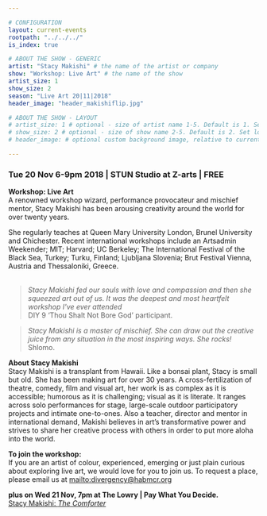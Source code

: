```yaml
---

# CONFIGURATION
layout: current-events
rootpath: "../../../"
is_index: true

# ABOUT THE SHOW - GENERIC
artist: "Stacy Makishi" # the name of the artist or company
show: "Workshop: Live Art" # the name of the show
artist_size: 1
show_size: 2
season: "Live Art 20|11|2018"
header_image: "header_makishiflip.jpg"

# ABOUT THE SHOW - LAYOUT
# artist_size: 1 # optional - size of artist name 1-5. Default is 1. Set longer names to lower values
# show_size: 2 # optional - size of show name 2-5. Default is 2. Set longer names to lower values
# header_image: # optional custom background image, relative to current page

---
```

### Tue 20 Nov 6-9pm 2018  | STUN Studio at Z-arts | FREE     
           
**Workshop: Live Art**    
A renowned workshop wizard, performance provocateur and mischief mentor, Stacy Makishi has been arousing creativity around the world for over twenty years.        

She regularly teaches at Queen Mary University London, Brunel University and Chichester. Recent international workshops include an Artsadmin Weekender; MIT; Harvard; UC Berkeley; The International Festival of the Black Sea, Turkey; Turku, Finland; Ljubljana Slovenia; Brut Festival Vienna, Austria and Thessaloniki, Greece.       
​
>*Stacy Makishi fed our souls with love and compassion and then she squeezed art out of us. It was the deepest and most heartfelt workshop I've ever attended*<br>DIY 9 ‘Thou Shalt Not Bore God’ participant.      

>*Stacy Makishi is a master of mischief. She can draw out the creative juice from any situation in the most inspiring ways. She rocks!* ​Shlomo.     
          
**About Stacy Makishi**         
Stacy Makishi is a transplant from Hawaii. Like a bonsai plant, Stacy is small but old. She has been making art for over 30 years. A cross-fertilization of theatre, comedy, film and visual art, her work is as complex as it is accessible; humorous as it is challenging; visual as it is literate. It ranges across solo performances for stage, large-scale outdoor participatory projects and intimate one-to-ones. Also a teacher, director and mentor in international demand, Makishi believes in art’s transformative power and strives to share her creative process with others in order to put more aloha into the world.     
   
**To join the workshop:**       
If you are an artist of colour, experienced, emerging or just plain curious about exploring live art, we would love for you to join us. To request a place, please email us at <mailto:divergency@habmcr.org>            

**plus on Wed 21 Nov, 7pm at The Lowry | Pay What You Decide.**   
<a href="https://www.thelowry.com/events/stacy-makishi" target="_blank">Stacy Makishi: *The Comforter*</a>         

